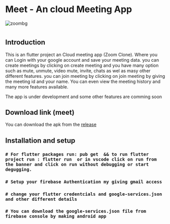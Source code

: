 # Meet - An cloud Meeting App

![zoombg](https://user-images.githubusercontent.com/81036521/179223352-022790ea-65b6-485b-8dca-ecf92254c8be.png)
#
## Introduction
This is an flutter project an Cloud meeting app (Zoom Clone). Where you can Login with your google account and save your meeting data. you can create meetings by clicking on create meeting and you have many option such as mute, unmute, video mute, invite, chats as wel as masy other different features. you can join meeting by clicking on join meeting by giving the meeting id and your name. You can even view the meeting history and many more features available.

The app is under development and some other features are comming soon

## Download link (meet)

You can download the apk from the [release](https://github.com/AadrianLeo/Tictactoe-Multiplayer-Game/releases)

## Installation and setup

### `# For flutter packages run: pub get  && to run flutter project run : flutter run  or in vscode click on run from the banner and click on run without debugging or start degugging.`

### `# Setup your firebase Authentication my giving gmail access`

### `# change your flutter credentcials and google-services.json and other different details`

### `# You can download the google-services.json file from firebase console by making android app`
